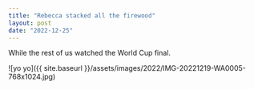 ```yaml
---
title: "Rebecca stacked all the firewood"
layout: post
date: "2022-12-25"
---
```


While the rest of us watched the World Cup final.

![yo yo]({{ site.baseurl }}/assets/images/2022/IMG-20221219-WA0005-768x1024.jpg)
